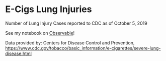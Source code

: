 # E-Cigs Lung Injuries

Number of Lung Injury Cases reported to CDC as of October 5, 2019

See my notebook on [Observable](https://observablehq.com/@estevezluis1/e-cigarettes-lung-injuries)!

Data provided by: Centers for Disease Control and Prevention, https://www.cdc.gov/tobacco/basic_information/e-cigarettes/severe-lung-disease.html

